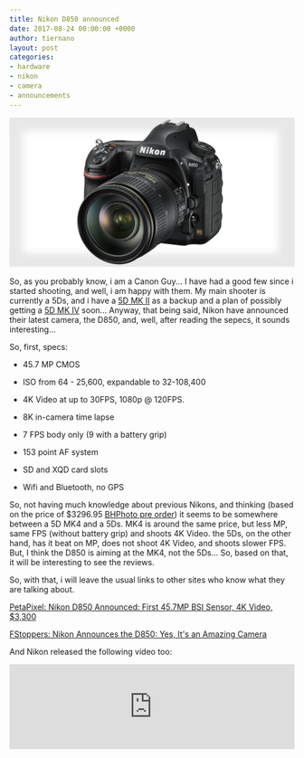 ```yaml
---
title: Nikon D850 announced
date: 2017-08-24 00:00:00 +0000
author: tiernano
layout: post
categories:
- hardware
- nikon
- camera
- announcements
---
```

![](/uploads/2017/08/24/nikond850feat-1.jpg)

So, as you probably know, i am a Canon Guy... I have had a good few since i started shooting, and well, i am happy with them. My main shooter is currently a 5Ds, and i have a [5D MK II](https://www.geekphotographer.com/5d-mkii-review-round-up/) as a backup and a plan of possibly getting a [5D MK IV](https://www.geekphotographer.com/Canon5DMKIV/) soon... Anyway, that being said, Nikon have announced their latest camera, the D850, and, well, after reading the sepecs, it sounds interesting...

So, first, specs:

* 45.7 MP CMOS

* ISO from 64 - 25,600, expandable to 32-108,400

* 4K Video at up to 30FPS, 1080p @ 120FPS.

* 8K in-camera time lapse

* 7 FPS body only (9 with a battery grip)

* 153 point AF system

* SD and XQD card slots

* Wifi and Bluetooth, no GPS

So, not having much knowledge about previous Nikons, and thinking (based on the price of $3296.95 [BHPhoto pre order](https://www.bhphotovideo.com/c/product/1351688-REG/nikon_d850_dslr_camera_body.html)) it seems to be somewhere between a 5D MK4 and a 5Ds. MK4 is around the same price, but less MP, same FPS (without battery grip) and shoots 4K Video. the 5Ds, on the other hand, has it beat on MP, does not shoot 4K Video, and shoots slower FPS. But, I think the D850 is aiming at the MK4, not the 5Ds... So, based on that, it will be interesting to see the reviews.

So, with that, i will leave the usual links to other sites who know what they are talking about.

[PetaPixel: Nikon D850 Announced: First 45.7MP BSI Sensor, 4K Video, $3,300](https://petapixel.com/2017/08/23/nikon-d850-announced-first-45-7mp-bsi-sensor-4k-video-3300/)

[FStoppers: Nikon Announces the D850: Yes, It's an Amazing Camera](https://fstoppers.com/gear/nikon-announces-d850-yes-its-amazing-camera-191972)

And Nikon released the following video too:

<iframe width="100%" height="auto" src="https://www.youtube.com/embed/ErHKzMOVgYA" frameborder="0" allowfullscreen="" async="" preload=""></iframe>